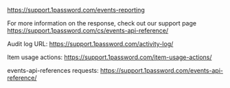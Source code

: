 https://support.1password.com/events-reporting

For more information on the response, check out our support page
https://support.1password.com/cs/events-api-reference/

Audit log URL:
https://support.1password.com/activity-log/

Item usage actions:
https://support.1password.com/item-usage-actions/

events-api-references requests:
https://support.1password.com/events-api-reference/
